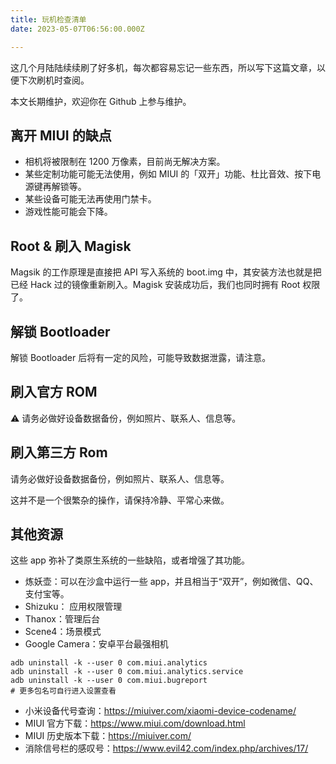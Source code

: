```yaml
---
title: 玩机检查清单
date: 2023-05-07T06:56:00.000Z

---
```



这几个月陆陆续续刷了好多机，每次都容易忘记一些东西，所以写下这篇文章，以便下次刷机时查阅。

本文长期维护，欢迎你在 Github 上参与维护。

## 离开 MIUI 的缺点
- 相机将被限制在 1200 万像素，目前尚无解决方案。
- 某些定制功能可能无法使用，例如 MIUI 的「双开」功能、杜比音效、按下电源键再解锁等。
- 某些设备可能无法再使用门禁卡。
- 游戏性能可能会下降。

## Root & 刷入 Magisk

Magsik 的工作原理是直接把 API 写入系统的 boot.img 中，其安装方法也就是把已经 Hack 过的镜像重新刷入。Magisk 安装成功后，我们也同时拥有 Root 权限了。

## 解锁 Bootloader

解锁 Bootloader 后将有一定的风险，可能导致数据泄露，请注意。

## 刷入官方 ROM

⚠ 请务必做好设备数据备份，例如照片、联系人、信息等。

## 刷入第三方 Rom

请务必做好设备数据备份，例如照片、联系人、信息等。

这并不是一个很繁杂的操作，请保持冷静、平常心来做。

## 其他资源

这些 app 弥补了类原生系统的一些缺陷，或者增强了其功能。
- 炼妖壶：可以在沙盒中运行一些 app，并且相当于“双开”，例如微信、QQ、支付宝等。
- Shizuku： 应用权限管理
- Thanox：管理后台
- Scene4：场景模式
- Google Camera：安卓平台最强相机

```shell
adb uninstall -k --user 0 com.miui.analytics
adb uninstall -k --user 0 com.miui.analytics.service
adb uninstall -k --user 0 com.miui.bugreport
# 更多包名可自行进入设置查看
```
- 小米设备代号查询：https://miuiver.com/xiaomi-device-codename/
- MIUI 官方下载：https://www.miui.com/download.html
- MIUI 历史版本下载：https://miuiver.com/
- 消除信号栏的感叹号：https://www.evil42.com/index.php/archives/17/
